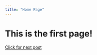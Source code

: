 ```yaml
---
title: "Home Page"
---
```

# This is the first page!

[Click for next post](/_posts/2022-01-07-first-blog.md)
